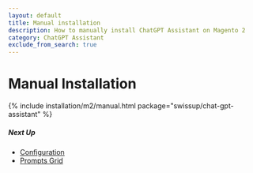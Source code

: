 ```yaml
---
layout: default
title: Manual installation
description: How to manually install ChatGPT Assistant on Magento 2
category: ChatGPT Assistant
exclude_from_search: true
---
```


# Manual Installation

{% include installation/m2/manual.html package="swissup/chat-gpt-assistant" %}

##### Next Up

 -  [Configuration](/m2/extensions/chat-gpt-assistant/configuration/)
 -  [Prompts Grid](/m2/extensions/chat-gpt-assistant/backend/prompts-management/)
